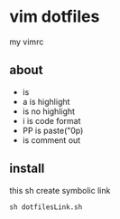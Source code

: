 # vim dotfiles

my vimrc

## about

* <C-j> is <esc>
* <Space>a is highlight
* <C-j><C-j> is no highlight
* <Space>i is code format
* PP is paste("0p)
* <C-k> is comment out

## install
this sh create symbolic link
```console
sh dotfilesLink.sh
```
